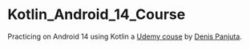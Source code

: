 # Kotlin_Android_14_Course

Practicing on Android 14 using Kotlin a [Udemy couse](https://www.udemy.com/course/android-kotlin-developer/) by [Denis Panjuta](https://www.udemy.com/user/denispanjuta/).
